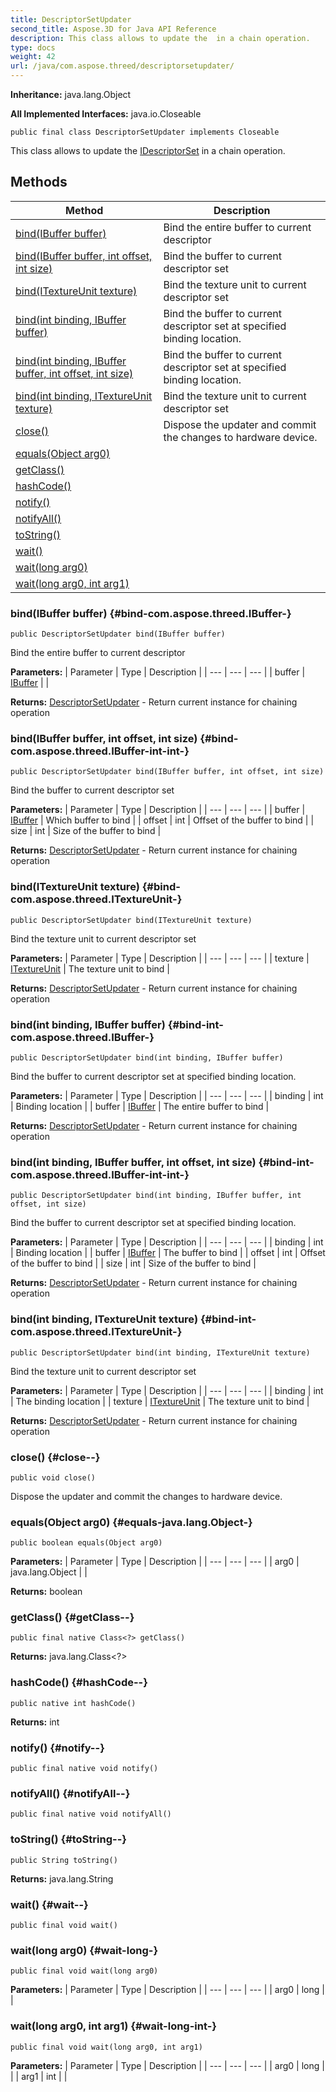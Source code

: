 ```yaml
---
title: DescriptorSetUpdater
second_title: Aspose.3D for Java API Reference
description: This class allows to update the  in a chain operation.
type: docs
weight: 42
url: /java/com.aspose.threed/descriptorsetupdater/
---
```


**Inheritance:**
java.lang.Object

**All Implemented Interfaces:**
java.io.Closeable
```
public final class DescriptorSetUpdater implements Closeable
```

This class allows to update the [IDescriptorSet](../../com.aspose.threed/idescriptorset) in a chain operation.
## Methods

| Method | Description |
| --- | --- |
| [bind(IBuffer buffer)](#bind-com.aspose.threed.IBuffer-) | Bind the entire buffer to current descriptor |
| [bind(IBuffer buffer, int offset, int size)](#bind-com.aspose.threed.IBuffer-int-int-) | Bind the buffer to current descriptor set |
| [bind(ITextureUnit texture)](#bind-com.aspose.threed.ITextureUnit-) | Bind the texture unit to current descriptor set |
| [bind(int binding, IBuffer buffer)](#bind-int-com.aspose.threed.IBuffer-) | Bind the buffer to current descriptor set at specified binding location. |
| [bind(int binding, IBuffer buffer, int offset, int size)](#bind-int-com.aspose.threed.IBuffer-int-int-) | Bind the buffer to current descriptor set at specified binding location. |
| [bind(int binding, ITextureUnit texture)](#bind-int-com.aspose.threed.ITextureUnit-) | Bind the texture unit to current descriptor set |
| [close()](#close--) | Dispose the updater and commit the changes to hardware device. |
| [equals(Object arg0)](#equals-java.lang.Object-) |  |
| [getClass()](#getClass--) |  |
| [hashCode()](#hashCode--) |  |
| [notify()](#notify--) |  |
| [notifyAll()](#notifyAll--) |  |
| [toString()](#toString--) |  |
| [wait()](#wait--) |  |
| [wait(long arg0)](#wait-long-) |  |
| [wait(long arg0, int arg1)](#wait-long-int-) |  |
### bind(IBuffer buffer) {#bind-com.aspose.threed.IBuffer-}
```
public DescriptorSetUpdater bind(IBuffer buffer)
```


Bind the entire buffer to current descriptor

**Parameters:**
| Parameter | Type | Description |
| --- | --- | --- |
| buffer | [IBuffer](../../com.aspose.threed/ibuffer) |  |

**Returns:**
[DescriptorSetUpdater](../../com.aspose.threed/descriptorsetupdater) - Return current instance for chaining operation
### bind(IBuffer buffer, int offset, int size) {#bind-com.aspose.threed.IBuffer-int-int-}
```
public DescriptorSetUpdater bind(IBuffer buffer, int offset, int size)
```


Bind the buffer to current descriptor set

**Parameters:**
| Parameter | Type | Description |
| --- | --- | --- |
| buffer | [IBuffer](../../com.aspose.threed/ibuffer) | Which buffer to bind |
| offset | int | Offset of the buffer to bind |
| size | int | Size of the buffer to bind |

**Returns:**
[DescriptorSetUpdater](../../com.aspose.threed/descriptorsetupdater) - Return current instance for chaining operation
### bind(ITextureUnit texture) {#bind-com.aspose.threed.ITextureUnit-}
```
public DescriptorSetUpdater bind(ITextureUnit texture)
```


Bind the texture unit to current descriptor set

**Parameters:**
| Parameter | Type | Description |
| --- | --- | --- |
| texture | [ITextureUnit](../../com.aspose.threed/itextureunit) | The texture unit to bind |

**Returns:**
[DescriptorSetUpdater](../../com.aspose.threed/descriptorsetupdater) - Return current instance for chaining operation
### bind(int binding, IBuffer buffer) {#bind-int-com.aspose.threed.IBuffer-}
```
public DescriptorSetUpdater bind(int binding, IBuffer buffer)
```


Bind the buffer to current descriptor set at specified binding location.

**Parameters:**
| Parameter | Type | Description |
| --- | --- | --- |
| binding | int | Binding location |
| buffer | [IBuffer](../../com.aspose.threed/ibuffer) | The entire buffer to bind |

**Returns:**
[DescriptorSetUpdater](../../com.aspose.threed/descriptorsetupdater) - Return current instance for chaining operation
### bind(int binding, IBuffer buffer, int offset, int size) {#bind-int-com.aspose.threed.IBuffer-int-int-}
```
public DescriptorSetUpdater bind(int binding, IBuffer buffer, int offset, int size)
```


Bind the buffer to current descriptor set at specified binding location.

**Parameters:**
| Parameter | Type | Description |
| --- | --- | --- |
| binding | int | Binding location |
| buffer | [IBuffer](../../com.aspose.threed/ibuffer) | The buffer to bind |
| offset | int | Offset of the buffer to bind |
| size | int | Size of the buffer to bind |

**Returns:**
[DescriptorSetUpdater](../../com.aspose.threed/descriptorsetupdater) - Return current instance for chaining operation
### bind(int binding, ITextureUnit texture) {#bind-int-com.aspose.threed.ITextureUnit-}
```
public DescriptorSetUpdater bind(int binding, ITextureUnit texture)
```


Bind the texture unit to current descriptor set

**Parameters:**
| Parameter | Type | Description |
| --- | --- | --- |
| binding | int | The binding location |
| texture | [ITextureUnit](../../com.aspose.threed/itextureunit) | The texture unit to bind |

**Returns:**
[DescriptorSetUpdater](../../com.aspose.threed/descriptorsetupdater) - Return current instance for chaining operation
### close() {#close--}
```
public void close()
```


Dispose the updater and commit the changes to hardware device.

### equals(Object arg0) {#equals-java.lang.Object-}
```
public boolean equals(Object arg0)
```




**Parameters:**
| Parameter | Type | Description |
| --- | --- | --- |
| arg0 | java.lang.Object |  |

**Returns:**
boolean
### getClass() {#getClass--}
```
public final native Class<?> getClass()
```




**Returns:**
java.lang.Class<?>
### hashCode() {#hashCode--}
```
public native int hashCode()
```




**Returns:**
int
### notify() {#notify--}
```
public final native void notify()
```




### notifyAll() {#notifyAll--}
```
public final native void notifyAll()
```




### toString() {#toString--}
```
public String toString()
```




**Returns:**
java.lang.String
### wait() {#wait--}
```
public final void wait()
```




### wait(long arg0) {#wait-long-}
```
public final void wait(long arg0)
```




**Parameters:**
| Parameter | Type | Description |
| --- | --- | --- |
| arg0 | long |  |

### wait(long arg0, int arg1) {#wait-long-int-}
```
public final void wait(long arg0, int arg1)
```




**Parameters:**
| Parameter | Type | Description |
| --- | --- | --- |
| arg0 | long |  |
| arg1 | int |  |

